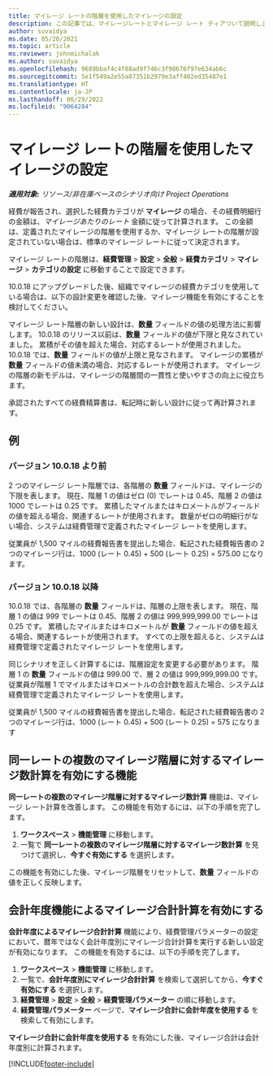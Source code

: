 ```yaml
---
title: マイレージ レートの階層を使用したマイレージの設定
description: この記事では、マイレージレートとマイレージ レート ティアついて説明します。
author: suvaidya
ms.date: 05/20/2021
ms.topic: article
ms.reviewer: johnmichalak
ms.author: suvaidya
ms.openlocfilehash: 9689bbaf4c4f88ad9f746c3f98676f97e634ab6c
ms.sourcegitcommit: 5e1f549a2e55a87351b2979e3aff402ed35487e1
ms.translationtype: HT
ms.contentlocale: ja-JP
ms.lasthandoff: 06/29/2022
ms.locfileid: "9064284"
---
```

# <a name="set-up-mileage-using-mileage-rate-tiers"></a>マイレージ レートの階層を使用したマイレージの設定

_**適用対象:** リソース/非在庫ベースのシナリオ向け Project Operations_

経費が報告され、選択した経費カテゴリが **マイレージ** の場合、その経費明細行の金額は、*マイレージあたりのレート* 金額に従って計算されます。 この金額は、定義されたマイレージの階層を使用するか、マイレージ レートの階層が設定されていない場合は、標準のマイレージ レートに従って決定されます。 

マイレージ レートの階層は、**経費管理** > **設定** > **全般** > **経費カテゴリ** > **マイレージ** > **カテゴリの設定** に移動することで設定できます。

10.0.18 にアップグレードした後、組織でマイレージの経費カテゴリを使用している場合は、以下の設計変更を確認した後、マイレージ機能を有効にすることを検討してください。 

マイレージ レート階層の新しい設計は、**数量** フィールドの値の処理方法に影響します。 10.0.18 のリリース以前は、**数量** フィールドの値が下限と見なされていました。 累積がその値を超えた場合、対応するレートが使用されました。  10.0.18 では、**数量** フィールドの値が上限と見なされます。 マイレージの累積が **数量** フィールドの値未満の場合、対応するレートが使用されます。  マイレージの階層の新モデルは、マイレージの階層間の一貫性と使いやすさの向上に役立ちます。   

承認されたすべての経費精算書は、転記時に新しい設計に従って再計算されます。

## <a name="example"></a>例
 
### <a name="before-version-10018"></a>バージョン 10.0.18 より前
2 つのマイレージ レート階層では、各階層の **数量** フィールドは、マイレージの下限を表します。 現在、階層 1 の値はゼロ (0) でレートは 0.45、階層 2 の値は1000 でレートは 0.25 です。 累積したマイルまたはキロメートルがフィールドの値を超える場合、関連するレートが使用されます。 数量がゼロの明細行がない場合、システムは経費管理で定義されたマイレージ レートを使用します。 
 
従業員が 1,500 マイルの経費報告書を提出した場合、転記された経費報告書の 2 つのマイレージ行は、1000 (レート 0.45) + 500 (レート 0.25) = 575.00 になります。

### <a name="after-version-10018"></a>バージョン 10.0.18 以降
10.0.18 では、各階層の **数量** フィールドは、階層の上限を表します。 現在、階層 1 の値は 999 でレートは 0.45、階層 2 の値は 999,999,999.00 でレートは 0.25 です。 累積したマイルまたはキロメートルが **数量** フィールドの値を超える場合、関連するレートが使用されます。 すべての上限を超えると、システムは経費管理で定義されたマイレージ レートを使用します。 
 
同じシナリオを正しく計算するには、階層設定を変更する必要があります。 階層 1 の **数量** フィールドの値は 999.00 で、層 2 の値は 999,999,999.00 です。 従業員が階層 1 でマイルまたはキロメートルの合計数を超えた場合、システムは経費管理で定義されたマイレージ レートを使用します。 
  
従業員が 1,500 マイルの経費報告書を提出した場合、転記された経費報告書の 2 つのマイレージ行は、1000 (レート 0.45) + 500 (レート 0.25) = 575 になります

## <a name="enable-the-mileage-amount-calculation-for-multiple-mileage-tiers-with-same-rate-feature"></a>同一レートの複数のマイレージ階層に対するマイレージ数計算を有効にする機能

**同一レートの複数のマイレージ階層に対するマイレージ数計算** 機能は、マイレージ レート計算を改善します。 この機能を有効するには、以下の手順を完了します。

1. **ワークスペース** > **機能管理** に移動します。 
2. 一覧で **同一レートの複数のマイレージ階層に対するマイレージ数計算** を見つけて選択し、**今すぐ有効にする** を選択します。

この機能を有効にした後、マイレージ階層をリセットして、**数量** フィールドの値を正しく反映します。 

## <a name="enable-the-mileage-totals-calculation-by-fiscal-year-feature"></a>会計年度機能によるマイレージ合計計算を有効にする

**会計年度によるマイレージ合計計算** 機能により、経費管理パラメーターの設定において、暦年ではなく会計年度別にマイレージ合計計算を実行する新しい設定が有効になります。 この機能を有効するには、以下の手順を完了します。

1. **ワークスペース** > **機能管理** に移動します。
1. 一覧で、**会計年度別にマイレージ合計計算** を検索して選択してから、**今すぐ有効にする** を選択します。
1. **経費管理** > **設定** > **全般** > **経費管理パラメーター** の順に移動します。
1. **経費管理パラメーター** ページで、**マイレージ合計に会計年度を使用する** を検索して有効にします。

**マイレージ合計に会計年度を使用する** を有効にした後、マイレージ合計は会計年度別に計算されます。

[!INCLUDE[footer-include](../includes/footer-banner.md)]
